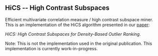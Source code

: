 ## HiCS -- High Contrast Subspaces

Efficient multivariate correlation measure / high contrast subspace miner. 
This is an implementation of the HiCS algorithm presented in our [paper](http://www.google.de/url?sa=t&rct=j&q=&esrc=s&source=web&cd=2&cad=rja&uact=8&ved=0CCsQFjAB&url=http%3A%2F%2Fwww.ipd.uni-karlsruhe.de%2F~muellere%2Fpublications%2FICDE2012.pdf&ei=k5xwVaPDEKPMygOal4K4CQ&usg=AFQjCNEc2ejpiH48prTnAdL7GlqelTLsvA&sig2=5JkANoBp1L8zpoTQBgqfXQ&bvm=bv.94911696,d.bGQ):

_HiCS: High Contrast Subspaces for Density-Based Outlier Ranking._

Note: This is not the implementation used in the original publication. This implementation is currently work-in-progress.
